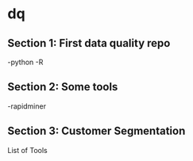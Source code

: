 # dq

## Section 1: First data quality repo
-python
-R
## Section 2: Some tools
-rapidminer
## Section 3: Customer Segmentation
List of Tools
